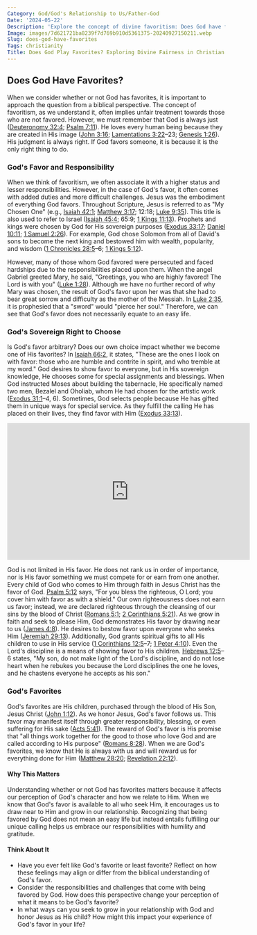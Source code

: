 ```yaml
---
Category: God/God's Relationship to Us/Father-God
Date: '2024-05-22'
Description: 'Explore the concept of divine favoritism: Does God have favorites? Delve into the question of whether God plays favorites and the implications of such beliefs.'
Image: images/7d621721ba8239f7d769b910d5361375-20240927150211.webp
Slug: does-god-have-favorites
Tags: christianity
Title: Does God Play Favorites? Exploring Divine Fairness in Christian Beliefs
---
```


## Does God Have Favorites?

When we consider whether or not God has favorites, it is important to approach the question from a biblical perspective. The concept of favoritism, as we understand it, often implies unfair treatment towards those who are not favored. However, we must remember that God is always just ([Deuteronomy 32:4](https://www.bibleref.com/Deuteronomy/32/Deuteronomy-32-4.html); [Psalm 7:11](https://www.bibleref.com/Psalm/7/Psalm-7-11.html)). He loves every human being because they are created in His image ([John 3:16](https://www.bibleref.com/John/3/John-3-16.html); [Lamentations 3:22](https://www.bibleref.com/Lamentations/3/Lamentations-3-22.html)–23; [Genesis 1:26](https://www.bibleref.com/Genesis/1/Genesis-1-26.html)). His judgment is always right. If God favors someone, it is because it is the only right thing to do.

### God's Favor and Responsibility

When we think of favoritism, we often associate it with a higher status and lesser responsibilities. However, in the case of God's favor, it often comes with added duties and more difficult challenges. Jesus was the embodiment of everything God favors. Throughout Scripture, Jesus is referred to as "My Chosen One" (e.g., [Isaiah 42:1](https://www.bibleref.com/Isaiah/42/Isaiah-42-1.html); [Matthew 3:17](https://www.bibleref.com/Matthew/3/Matthew-3-17.html); 12:18; [Luke 9:35](https://www.bibleref.com/Luke/9/Luke-9-35.html)). This title is also used to refer to Israel ([Isaiah 45:4](https://www.bibleref.com/Isaiah/45/Isaiah-45-4.html); 65:9; [1 Kings 11:13](https://www.bibleref.com/1-Kings/11/1-Kings-11-13.html)). Prophets and kings were chosen by God for His sovereign purposes ([Exodus 33:17](https://www.bibleref.com/Exodus/33/Exodus-33-17.html); [Daniel 10:11](https://www.bibleref.com/Daniel/10/Daniel-10-11.html); [1 Samuel 2:26](https://www.bibleref.com/1-Samuel/2/1-Samuel-2-26.html)). For example, God chose Solomon from all of David's sons to become the next king and bestowed him with wealth, popularity, and wisdom ([1 Chronicles 28:5](https://www.bibleref.com/1-Chronicles/28/1-Chronicles-28-5.html)–6; [1 Kings 5:12](https://www.bibleref.com/1-Kings/5/1-Kings-5-12.html)).

However, many of those whom God favored were persecuted and faced hardships due to the responsibilities placed upon them. When the angel Gabriel greeted Mary, he said, "Greetings, you who are highly favored! The Lord is with you" ([Luke 1:28](https://www.bibleref.com/Luke/1/Luke-1-28.html)). Although we have no further record of why Mary was chosen, the result of God's favor upon her was that she had to bear great sorrow and difficulty as the mother of the Messiah. In [Luke 2:35](https://www.bibleref.com/Luke/2/Luke-2-35.html), it is prophesied that a "sword" would "pierce her soul." Therefore, we can see that God's favor does not necessarily equate to an easy life.

### God's Sovereign Right to Choose

Is God's favor arbitrary? Does our own choice impact whether we become one of His favorites? In [Isaiah 66:2](https://www.bibleref.com/Isaiah/66/Isaiah-66-2.html), it states, "These are the ones I look on with favor: those who are humble and contrite in spirit, and who tremble at my word." God desires to show favor to everyone, but in His sovereign knowledge, He chooses some for special assignments and blessings. When God instructed Moses about building the tabernacle, He specifically named two men, Bezalel and Oholiab, whom He had chosen for the artistic work ([Exodus 31:1](https://www.bibleref.com/Exodus/31/Exodus-31-1.html)–4, 6). Sometimes, God selects people because He has gifted them in unique ways for special service. As they fulfill the calling He has placed on their lives, they find favor with Him ([Exodus 33:13](https://www.bibleref.com/Exodus/33/Exodus-33-13.html)).


<iframe width="560" height="315" src="https://www.youtube.com/embed/rAdiWILfSkg" frameborder="0" allow="autoplay; encrypted-media" allowfullscreen></iframe>


God is not limited in His favor. He does not rank us in order of importance, nor is His favor something we must compete for or earn from one another. Every child of God who comes to Him through faith in Jesus Christ has the favor of God. [Psalm 5:12](https://www.bibleref.com/Psalm/5/Psalm-5-12.html) says, "For you bless the righteous, O Lord; you cover him with favor as with a shield." Our own righteousness does not earn us favor; instead, we are declared righteous through the cleansing of our sins by the blood of Christ ([Romans 5:1](https://www.bibleref.com/Romans/5/Romans-5-1.html); [2 Corinthians 5:21](https://www.bibleref.com/2-Corinthians/5/2-Corinthians-5-21.html)). As we grow in faith and seek to please Him, God demonstrates His favor by drawing near to us ([James 4:8](https://www.bibleref.com/James/4/James-4-8.html)). He desires to bestow favor upon everyone who seeks Him ([Jeremiah 29:13](https://www.bibleref.com/Jeremiah/29/Jeremiah-29-13.html)). Additionally, God grants spiritual gifts to all His children to use in His service ([1 Corinthians 12:5](https://www.bibleref.com/1-Corinthians/12/1-Corinthians-12-5.html)–7; [1 Peter 4:10](https://www.bibleref.com/1-Peter/4/1-Peter-4-10.html)). Even the Lord's discipline is a means of showing favor to His children. [Hebrews 12:5](https://www.bibleref.com/Hebrews/12/Hebrews-12-5.html)–6 states, "My son, do not make light of the Lord's discipline, and do not lose heart when he rebukes you because the Lord disciplines the one he loves, and he chastens everyone he accepts as his son."

### God's Favorites

God's favorites are His children, purchased through the blood of His Son, Jesus Christ ([John 1:12](https://www.bibleref.com/John/1/John-1-12.html)). As we honor Jesus, God's favor follows us. This favor may manifest itself through greater responsibility, blessing, or even suffering for His sake ([Acts 5:41](https://www.bibleref.com/Acts/5/Acts-5-41.html)). The reward of God's favor is His promise that "all things work together for the good to those who love God and are called according to His purpose" ([Romans 8:28](https://www.bibleref.com/Romans/8/Romans-8-28.html)). When we are God's favorites, we know that He is always with us and will reward us for everything done for Him ([Matthew 28:20](https://www.bibleref.com/Matthew/28/Matthew-28-20.html); [Revelation 22:12](https://www.bibleref.com/Revelation/22/Revelation-22-12.html)).

#### Why This Matters

Understanding whether or not God has favorites matters because it affects our perception of God's character and how we relate to Him. When we know that God's favor is available to all who seek Him, it encourages us to draw near to Him and grow in our relationship. Recognizing that being favored by God does not mean an easy life but instead entails fulfilling our unique calling helps us embrace our responsibilities with humility and gratitude.

#### Think About It

- Have you ever felt like God's favorite or least favorite? Reflect on how these feelings may align or differ from the biblical understanding of God's favor.
- Consider the responsibilities and challenges that come with being favored by God. How does this perspective change your perception of what it means to be God's favorite?
- In what ways can you seek to grow in your relationship with God and honor Jesus as His child? How might this impact your experience of God's favor in your life?